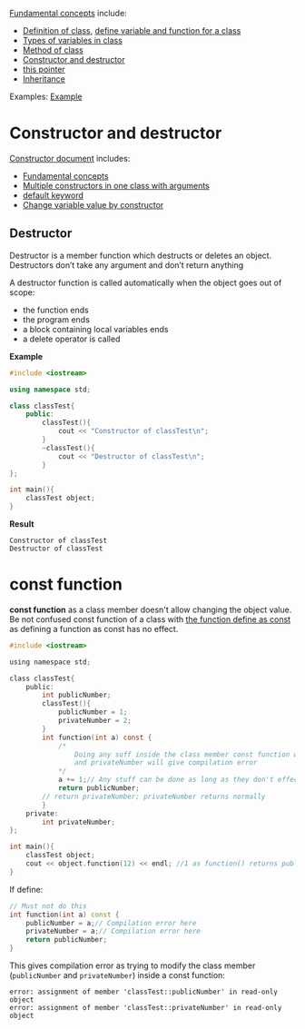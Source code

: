 [Fundamental concepts](Fundamental%20concepts.md) include:
* [Definition of class](Fundamental%20concepts.md#what-is-class-), [define variable and function for a class](Fundamental%20concepts.md#define-variable-and-function-for-a-class)
* [Types of variables in class](Fundamental%20concepts.md#types-of-variables-in-class)
* [Method of class](Method%20of%20class.md)
* [Constructor and destructor](#constructor-and-destructor)
* [this pointer](this%20pointer.md)
* [Inheritance](https://github.com/TranPhucVinh/Cplusplus/blob/master/Introduction/OOP/Inheritance.md)

Examples: [Example](Example)

# Constructor and destructor

[Constructor document](Constructor.md) includes:
* [Fundamental concepts](Constructor.md#fundamental-concepts)
* [Multiple constructors in one class with arguments](Constructor.md#multiple-constructors-in-one-class-with-arguments)
* [default keyword](Constructor.md#change-variable-value-by-constructor)
* [Change variable value by constructor](Constructor.md#change-variable-value-by-constructor)

## Destructor

Destructor is a member function which destructs or deletes an object. Destructors don’t take any argument and don’t return anything

A destructor function is called automatically when the object goes out of scope:
* the function ends
* the program ends
* a block containing local variables ends
* a delete operator is called 

**Example**

```cpp
#include <iostream>

using namespace std;

class classTest{
	public:
        classTest(){
			cout << "Constructor of classTest\n";
		}
        ~classTest(){
			cout << "Destructor of classTest\n";
		}
};

int main(){
	classTest object;
}
```
**Result**
```
Constructor of classTest
Destructor of classTest
```
# const function

**const function** as a class member doesn't allow changing the object value. Be not confused const function of a class with [the function define as const](https://github.com/TranPhucVinh/C/tree/master/Introduction/Keywords#const-as-function-definition) as defining a function as const has no effect.

```c
#include <iostream>

using namespace std;

class classTest{
	public:
		int publicNumber;
        classTest(){
            publicNumber = 1;
            privateNumber = 2;
        }
        int function(int a) const {
            /*
                Doing any suff inside the class member const function which effect publicNumber
                and privateNumber will give compilation error
            */
            a += 1;// Any stuff can be done as long as they don't effect the variable of publicNumber
            return publicNumber;
	    // return privateNumber; privateNumber returns normally
        }
    private:
        int privateNumber;
};

int main(){
	classTest object;
    cout << object.function(12) << endl; //1 as function() returns publicNumber
}
```

If define:

```cpp
// Must not do this
int function(int a) const {
    publicNumber = a;// Compilation error here
    privateNumber = a;// Compilation error here
    return publicNumber;
}
```
This gives compilation error as trying to modify the class member (``publicNumber`` and ``privateNumber``) inside a const function:

```
error: assignment of member 'classTest::publicNumber' in read-only object
error: assignment of member 'classTest::privateNumber' in read-only object
```
